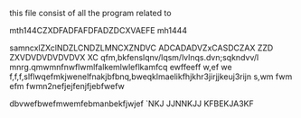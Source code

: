 this file consist of all the program related to

mth144CZXDFADFAFDFADZDCXVAEFE
mh1444

samncxlZXclNDZLCNDZLMNCXZNDVC
ADCADADVZxCASDCZAX ZZD
ZXVDVDVDVDVDVX XC
qfm,bkfenslqnv/lqsm/lvlnqs.dvn;sqkndvv/l
mnrg.qmwmnfnwflwmlfalkemlwleflkamfcq
ewffeeff w,ef we f,f,f,slflwqefmkjwenelfnakjbfbnq,bweqklmaelikfhjkhr3jirjjkeuj3rijn
s,wm fwm efm fwmn2nefjejfenjfjebfwefw


dbvwefbwefmwemfebmanbekfjwjef `NKJ  JJNNKJJ KFBEKJA3KF
